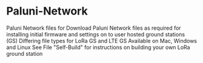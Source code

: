 # Paluni-Network
Paluni Network files for Download
Paluni Network files as required for installing initial firmware and settings on to user hosted ground stations (GS)
Differing file types for LoRa GS and LTE GS 
Available on Mac, Windows and Linux 
See File "Self-Build" for instructions on building your own LoRa ground station 
